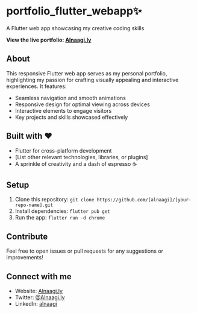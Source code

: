 # portfolio_flutter_webapp✨

A Flutter web app showcasing my creative coding skills

**View the live portfolio: [Alnaagi.ly](alnaagi.ly)**

## About

This responsive Flutter web app serves as my personal portfolio, highlighting my passion for crafting visually appealing and interactive experiences. It features:

- Seamless navigation and smooth animations
- Responsive design for optimal viewing across devices
- Interactive elements to engage visitors
- Key projects and skills showcased effectively

## Built with ❤️

- Flutter for cross-platform development
- [List other relevant technologies, libraries, or plugins]
- A sprinkle of creativity and a dash of espresso ☕️

## Setup

1. Clone this repository: `git clone https://github.com/[alnaagi]/[your-repo-name].git`
2. Install dependencies: `flutter pub get`
3. Run the app: `flutter run -d chrome`

## Contribute

Feel free to open issues or pull requests for any suggestions or improvements!

## Connect with me

- Website: [Alnaagi.ly](alnaagi.ly)
- Twitter: [@Alnaagi.ly](x.com/alnaagi.ly)
- LinkedIn: [alnaagi](https://www.linkedin.com/in/alnaagi/)
